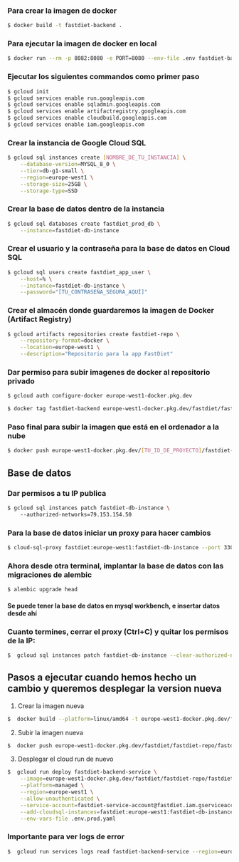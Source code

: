 ### Para crear la imagen de docker
```bash 
$ docker build -t fastdiet-backend . 
````

### Para ejecutar la imagen de docker en local
```bash
$ docker run --rm -p 8082:8080 -e PORT=8080 --env-file .env fastdiet-backend`
```


### Ejecutar los siguientes commandos como primer paso
```bash
$ gcloud init
$ gcloud services enable run.googleapis.com
$ gcloud services enable sqladmin.googleapis.com
$ gcloud services enable artifactregistry.googleapis.com
$ gcloud services enable cloudbuild.googleapis.com
$ gcloud services enable iam.googleapis.com
```


### Crear la instancia de Google Cloud SQL
```bash 
$ gcloud sql instances create [NOMBRE_DE_TU_INSTANCIA] \
    --database-version=MYSQL_8_0 \
    --tier=db-g1-small \
    --region=europe-west1 \
    --storage-size=25GB \
    --storage-type=SSD
````



### Crear la base de datos dentro de la instancia
```bash 
$ gcloud sql databases create fastdiet_prod_db \
    --instance=fastdiet-db-instance
````


### Crear el usuario y la contraseña para la base de datos en Cloud SQL
```bash 
$ gcloud sql users create fastdiet_app_user \
    --host=% \
    --instance=fastdiet-db-instance \
    --password="[TU_CONTRASEÑA_SEGURA_AQUÍ]"
````


### Crear el almacén donde guardaremos la imagen de Docker (Artifact Registry)
```bash 
$ gcloud artifacts repositories create fastdiet-repo \
    --repository-format=docker \
    --location=europe-west1 \
    --description="Repositorio para la app FastDiet"
````

### Dar permiso para subir imagenes de docker al repositorio privado
```bash 
$ gcloud auth configure-docker europe-west1-docker.pkg.dev
````


```bash
$ docker tag fastdiet-backend europe-west1-docker.pkg.dev/fastdiet/fastdiet-repo/fastdiet-backend
```

### Paso final para subir la imagen que está en el ordenador a la nube
```bash
$ docker push europe-west1-docker.pkg.dev/[TU_ID_DE_PROYECTO]/fastdiet-repo/fastdiet-backend
```

## Base de datos

### Dar permisos a tu IP publica
```bash
$ gcloud sql instances patch fastdiet-db-instance \ 
    --authorized-networks=79.153.154.50 
```
 
### Para la base de datos iniciar un proxy para hacer cambios
```bash
$ cloud-sql-proxy fastdiet:europe-west1:fastdiet-db-instance --port 3307
```

### Ahora desde otra terminal, implantar la base de datos con las migraciones de alembic
```bash
$ alembic upgrade head
```
#### Se puede tener la base de datos en mysql workbench, e insertar datos desde ahí

### Cuanto termines, cerrar el proxy (Ctrl+C) y quitar los permisos de la IP:
```bash
$  gcloud sql instances patch fastdiet-db-instance --clear-authorized-networks
```


## Pasos a ejecutar cuando hemos hecho un cambio y queremos desplegar la version nueva
1. Crear la imagen nueva
```bash
$  docker build --platform=linux/amd64 -t europe-west1-docker.pkg.dev/fastdiet/fastdiet-repo/fastdiet-backend:latest .
```
2. Subir la imagen nueva
```bash
$  docker push europe-west1-docker.pkg.dev/fastdiet/fastdiet-repo/fastdiet-backend:latest 
```

3. Desplegar el cloud run de nuevo
```bash
$  gcloud run deploy fastdiet-backend-service \
    --image=europe-west1-docker.pkg.dev/fastdiet/fastdiet-repo/fastdiet-backend:latest \
    --platform=managed \
    --region=europe-west1 \
    --allow-unauthenticated \
    --service-account=fastdiet-service-account@fastdiet.iam.gserviceaccount.com \
    --add-cloudsql-instances=fastdiet:europe-west1:fastdiet-db-instance \
    --env-vars-file .env.prod.yaml
```
### Importante para ver logs de error
```bash
$  gcloud run services logs read fastdiet-backend-service --region=europe-west1
```
